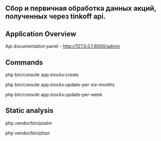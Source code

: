 ## Сбор и первичная обработка данных акций, полученных через tinkoff api.

## Application Overview

Api documentation panel - http://127.0.0.1:8000/admin

## Commands

php bin/console app:stocks:create

php bin/console app:stocks:update-per-six-months

php bin/console app:stocks:update-per-week

## Static analysis

php vendor/bin/psalm

php vendor/bin/phan
